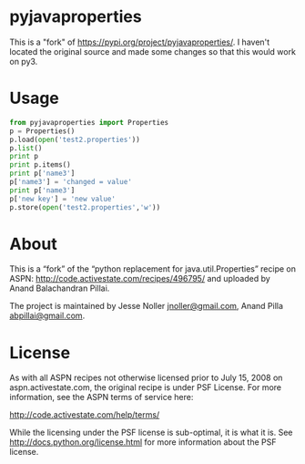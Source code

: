 # pyjavaproperties

This is a "fork" of https://pypi.org/project/pyjavaproperties/. I haven't located the original source and made some changes so that this would work on py3.

# Usage

```py
from pyjavaproperties import Properties
p = Properties()
p.load(open('test2.properties'))
p.list()
print p
print p.items()
print p['name3']
p['name3'] = 'changed = value'
print p['name3']
p['new key'] = 'new value'
p.store(open('test2.properties','w'))
```

# About

This is a “fork” of the “python replacement for java.util.Properties” recipe on ASPN: <http://code.activestate.com/recipes/496795/> and uploaded by Anand Balachandran Pillai.

The project is maintained by Jesse Noller <jnoller@gmail.com>, Anand Pilla <abpillai@gmail.com>.

# License

As with all ASPN recipes not otherwise licensed prior to July 15, 2008 on aspn.activestate.com, the original recipe is under PSF License. For more information, see the ASPN terms of service here:

<http://code.activestate.com/help/terms/>

While the licensing under the PSF license is sub-optimal, it is what it is. See <http://docs.python.org/license.html> for more information about the PSF license.
